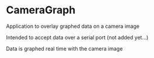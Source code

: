 CameraGraph
===========

Application to overlay graphed data on a camera image

Intended to accept data over a serial port (not added yet...)

Data is graphed real time with the camera image
